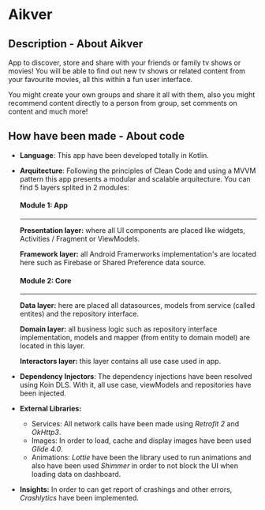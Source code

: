 # Aikver

## Description - About Aikver
App to discover, store and share with your friends or family tv shows or movies! 
You will be able to find out new tv shows or related content from your favourite movies, all this within a fun user interface.

You might create your own groups and share it all with them, also you might recommend content directly to a person from group, set comments on content and much more!

## How have been made - About code

- **Language**:
This app have been developed totally in Kotlin.

- **Arquitecture**:
  Following the principles of Clean Code and using a MVVM pattern this app presents a modular and scalable arquitecture. You can find 5 layers splited in 2 modules:
  #### Module 1: App
  ____
  **Presentation layer:** where all UI components are placed like widgets, Activities / Fragment or ViewModels.
  
  **Framework layer:** all Android Framerworks implementation's are located here such as Firebase or Shared Preference data source.
  #### Module 2: Core
  ____
  **Data layer:** here are placed all datasources, models from service (called entites) and the repository interface.
  
  **Domain layer:** all business logic such as repository interface implementation, models and mapper (from entity to domain model) are located in this layer.
  
  **Interactors layer:** this layer contains all use case used in app.
      
- **Dependency Injectors**:
The dependency injections have been resolved using Koin DLS. With it, all use case, viewModels and repositories have been injected.
- **External Libraries:**
  - Services:
  All network calls have been made using *Retrofit 2* and *OkHttp3*.
  - Images:
  In order to load, cache and display images have been used  *Glide 4.0*.
  - Animations:
  *Lottie* have been the library used to run animations and also have been used *Shimmer* in order to not block the UI when loading data on dashboard.
  
- **Insights:**
  In order to can get report of crashings and other errors, *Crashlytics* have been implemented.
